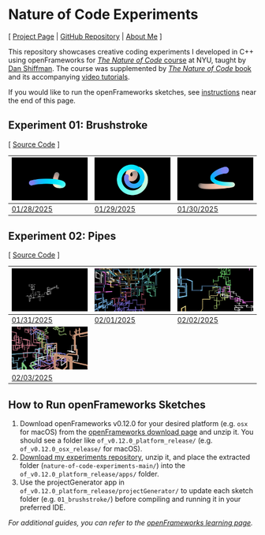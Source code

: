 # Nature of Code Experiments

[ [Project Page](https://jackbdu.com/nature-of-code-experiments/) \| [GitHub Repository](https://github.com/jackbdu/nature-of-code-experiments/) \| [About Me](https://jackbdu.com/about/) ]

This repository showcases creative coding experiments I developed in C++ using openFrameworks for [_The Nature of Code_ course](https://github.com/nature-of-code/noc-syllabus-s25) at NYU, taught by [Dan Shiffman](https://thecodingtrain.com/about). The course was supplemented by [_The Nature of Code_ book](https://natureofcode.com/) and its accompanying [video tutorials](https://thecodingtrain.com/tracks/the-nature-of-code-2).

If you would like to run the openFrameworks sketches, see [instructions](#how-to-run-openframeworks-sketches) near the end of this page.

## Experiment 01: Brushstroke

[ [Source Code](https://github.com/jackbdu/nature-of-code-experiments/tree/main/01-brushstroke/src) ]

| ![](assets/20250128-daily-experiment-colorful-noise-walk-1080p-frame-0001024.png) | ![](assets/20250129-daily-experiment-colorful-spiral-noise-ribbon-1080p-frame-0000048.png) | ![](assets/20250130-daily-experiment-colorful-brushstroke-simplex-noise-1080p@60fps-still.png) |
| --------------------------------------------------------------------------------- | ------------------------------------------------------------------------------------------ | ---------------------------------------------------------------------------------------------- |
| [01/28/2025](https://www.instagram.com/p/DFZj0vcuX0-/)                            | [01/29/2025](https://www.instagram.com/p/DFcIGe-xZjq/)                                     | [01/30/2025](https://www.instagram.com/p/DFeanW4Mh87/)                                         |

## Experiment 02: Pipes

[ [Source Code](https://github.com/jackbdu/nature-of-code-experiments/tree/main/02-pipes/src) ]

| ![](assets/20250131-daily-experiment-random-walk-3d-pipes-1080p-frame-0000993.png)       | ![](assets/20250201-daily-experiment-random-walk-3d-pipes-colorful-1080p-frame-0000616.png) | ![](assets/20250202-daily-experiment-random-walk-3d-pipes-improved-1080p-frame-0002978.png) |
| ---------------------------------------------------------------------------------------- | ------------------------------------------------------------------------------------------- | ------------------------------------------------------------------------------------------- |
| [01/31/2025](https://www.instagram.com/p/DFjJCMAsusW/)                                   | [02/01/2025](https://www.instagram.com/p/DFk99tixlxG/)                                      | [02/02/2025](https://www.instagram.com/p/DFmW8UEssqc/)                                      |
| ![](assets/20250203-daily-experiment-random-walk-pipes-rotation-1080p-frame-0003422.png) | ![]()                                                                                       | ![]()                                                                                       |
| [02/03/2025](https://www.instagram.com/p/DFoIg94xBFy/?img_index=1)                       | []()                                                                                        | []()                                                                                        |

## How to Run openFrameworks Sketches

1. Download openFrameworks v0.12.0 for your desired platform (e.g. `osx` for macOS) from the [openFrameworks download page](https://openframeworks.cc/download/) and unzip it. You should see a folder like `of_v0.12.0_platform_release/` (e.g. `of_v0.12.0_osx_release/` for macOS).
2. [Download my experiments repository](https://github.com/jackbdu/computer-graphics/archive/refs/heads/main.zip), unzip it, and place the extracted folder (`nature-of-code-experiments-main/`) into the `of_v0.12.0_platform_release/apps/` folder.
3. Use the projectGenerator app in `of_v0.12.0_platform_release/projectGenerator/` to update each sketch folder (e.g. `01_brushstroke/`) before compiling and running it in your preferred IDE.

_For additional guides, you can refer to the [openFrameworks learning page](https://openframeworks.cc/learning/)._
